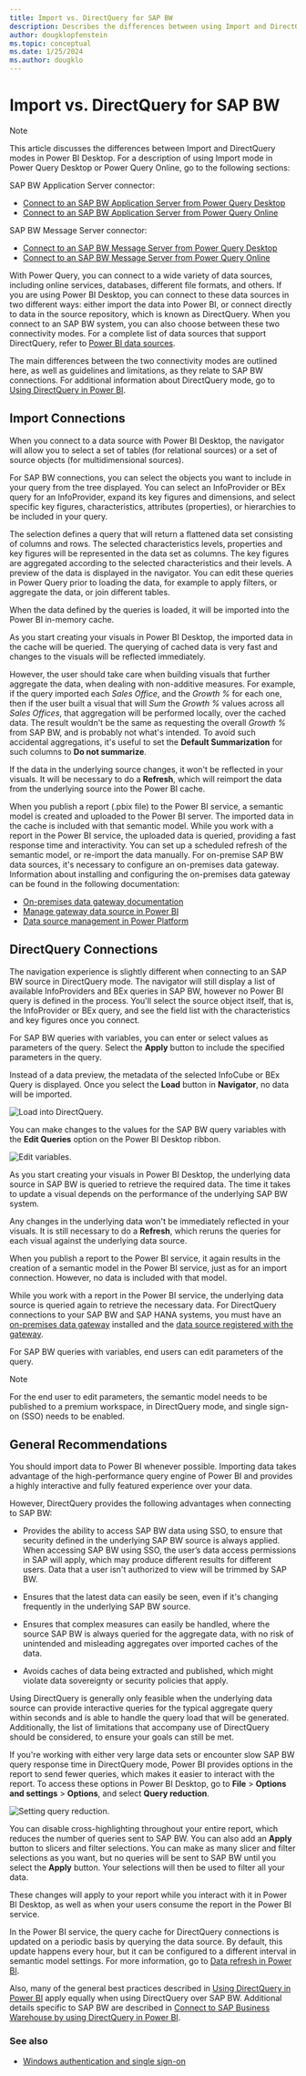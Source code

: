 ```yaml
---
title: Import vs. DirectQuery for SAP BW
description: Describes the differences between using Import and DirectQuery mode in Power BI Desktop for SAP BW data sets.
author: dougklopfenstein
ms.topic: conceptual
ms.date: 1/25/2024
ms.author: dougklo
---
```


# Import vs. DirectQuery for SAP BW

> [!NOTE]
> This article discusses the differences between Import and DirectQuery modes in Power BI Desktop. For a description of using Import mode in Power Query Desktop or Power Query Online, go to the following sections:
>
>SAP BW Application Server connector:
>
>* [Connect to an SAP BW Application Server from Power Query Desktop](application-setup-and-connect.md#connect-to-an-sap-bw-application-server-from-power-query-desktop)
>* [Connect to an SAP BW Application Server from Power Query Online](application-setup-and-connect.md#connect-to-an-sap-bw-application-server-from-power-query-online)
>
>SAP BW Message Server connector:
>
>* [Connect to an SAP BW Message Server from Power Query Desktop](message-setup-and-connect.md#connect-to-an-sap-bw-message-server-from-power-query-desktop)
>* [Connect to an SAP BW Message Server from Power Query Online](message-setup-and-connect.md#connect-to-an-sap-bw-message-server-from-power-query-online)

With Power Query, you can connect to a wide variety of data sources, including online services, databases, different file formats, and others. If you are using Power BI Desktop, you can connect to these data sources in two different ways: either import the data into Power BI, or connect directly to data in the source repository, which is known as DirectQuery. When you connect to an SAP BW system, you can also choose between these two connectivity modes. For a complete list of data sources that support DirectQuery, refer to [Power BI data sources](/power-bi/connect-data/power-bi-data-sources).

The main differences between the two connectivity modes are outlined here, as well as guidelines and limitations, as they relate to SAP BW connections. For additional information about DirectQuery mode, go to [Using DirectQuery in Power BI](/power-bi/connect-data/desktop-directquery-about).

## Import Connections

When you connect to a data source with Power BI Desktop, the navigator will allow you to select a set of tables (for relational sources) or a set of source objects (for multidimensional sources).

For SAP BW connections, you can select the objects you want to include in your query from the tree displayed. You can select an InfoProvider or BEx query for an InfoProvider, expand its key figures and dimensions, and select specific key figures, characteristics, attributes (properties), or hierarchies to be included in your query.

The selection defines a query that will return a flattened data set consisting of columns and rows. The selected characteristics levels, properties and key figures will be represented in the data set as columns. The key figures are aggregated according to the selected characteristics and their levels. A preview of the data is displayed in the navigator. You can edit these queries in Power Query prior to loading the data, for example to apply filters, or aggregate the data, or join different tables.

When the data defined by the queries is loaded, it will be imported into the Power BI in-memory cache.

As you start creating your visuals in Power BI Desktop, the imported data in the cache will be queried. The querying of cached data is very fast and changes to the visuals will be reflected immediately.

However, the user should take care when building visuals that further aggregate the data, when dealing with non-additive measures. For example, if the query imported each *Sales Office*, and the *Growth %* for each one, then if the user built a visual that will *Sum* the *Growth %* values across all *Sales Offices*, that aggregation will be performed locally, over the cached data. The result wouldn't be the same as requesting the overall *Growth %* from SAP BW, and is probably not what's intended. To avoid such accidental aggregations, it's useful to set the **Default Summarization** for such columns to **Do not summarize**.

If the data in the underlying source changes, it won't be reflected in your visuals. It will be necessary to do a **Refresh**, which will reimport the data from the underlying source into the Power BI cache.

When you publish a report (.pbix file) to the Power BI service, a semantic model is created and uploaded to the Power BI server. The imported data in the cache is included with that semantic model. While you work with a report in the Power BI service, the uploaded data is queried, providing a fast response time and interactivity. You can set up a scheduled refresh of the semantic model, or re-import the data manually. For on-premise SAP BW data sources, it's necessary to configure an on-premises data gateway. Information about installing and configuring the on-premises data gateway can be found in the following documentation:

* [On-premises data gateway documentation](/data-integration/gateway/)
* [Manage gateway data source in Power BI](/power-bi/connect-data/service-gateway-data-sources)
* [Data source management in Power Platform](/power-platform/admin/onpremises-data-gateway-source-management)

## DirectQuery Connections

The navigation experience is slightly different when connecting to an SAP BW source in DirectQuery mode. The navigator will still display a list of available InfoProviders and BEx queries in SAP BW, however no Power BI query is defined in the process. You'll select the source object itself, that is, the InfoProvider or BEx query, and see the field list with the characteristics and key figures once you connect.

For SAP BW queries with variables, you can enter or select values as parameters of the query. Select the **Apply** button to include the specified parameters in the query.

Instead of a data preview, the metadata of the selected InfoCube or BEx Query is displayed. Once you select the **Load** button in **Navigator**, no data will be imported.

![Load into DirectQuery.](load-into-directquery.png)

You can make changes to the values for the SAP BW query variables with the **Edit Queries** option on the Power BI Desktop ribbon.

![Edit variables.](edit-variables.png)

As you start creating your visuals in Power BI Desktop, the underlying data source in SAP BW is queried to retrieve the required data. The time it takes to update a visual depends on the performance of the underlying SAP BW system.

Any changes in the underlying data won't be immediately reflected in your visuals. It is still necessary to do a **Refresh**, which reruns the queries for each visual against the underlying data source.

When you publish a report to the Power BI service, it again results in the creation of a semantic model in the Power BI service, just as for an import connection. However, no data is included with that model.

While you work with a report in the Power BI service, the underlying data source is queried again to retrieve the necessary data. For DirectQuery connections to your SAP BW and SAP HANA systems, you must have an [on-premises data gateway](/data-integration/gateway/service-gateway-install) installed and the [data source registered with the gateway](/power-bi/connect-data/service-gateway-data-sources).

For SAP BW queries with variables, end users can edit parameters of the query.

> [!NOTE]
>For the end user to edit parameters, the semantic model needs to be published to a premium workspace, in DirectQuery mode, and single sign-on (SSO) needs to be enabled.

## General Recommendations

You should import data to Power BI whenever possible. Importing data takes advantage of the high-performance query engine of Power BI and provides a highly interactive and fully featured experience over your data.

However, DirectQuery provides the following advantages when connecting to SAP BW:

* Provides the ability to access SAP BW data using SSO, to ensure that security defined in the underlying SAP BW source is always applied. When accessing SAP BW using SSO, the user’s data access permissions in SAP will apply, which may produce different results for different users. Data that a user isn't authorized to view will be trimmed by SAP BW.

* Ensures that the latest data can easily be seen, even if it's changing frequently in the underlying SAP BW source.

* Ensures that complex measures can easily be handled, where the source SAP BW is always queried for the aggregate data, with no risk of unintended and misleading aggregates over imported caches of the data. 

* Avoids caches of data being extracted and published, which might violate data sovereignty or security policies that apply.

Using DirectQuery is generally only feasible when the underlying data source can provide interactive queries for the typical aggregate query within seconds and is able to handle the query load that will be generated. Additionally, the list of limitations that accompany use of DirectQuery should be considered, to ensure your goals can still be met.

If you're working with either very large data sets or encounter slow SAP BW query response time in DirectQuery mode, Power BI provides options in the report to send fewer queries, which makes it easier to interact with the report. To access these options in Power BI Desktop, go to **File** > **Options and settings** > **Options**, and select **Query reduction**.

![Setting query reduction.](query-reduction.png)

You can disable cross-highlighting throughout your entire report, which reduces the number of queries sent to SAP BW. You can also add an **Apply** button to slicers and filter selections. You can make as many slicer and filter selections as you want, but no queries will be sent to SAP BW until you select the **Apply** button. Your selections will then be used to filter all your data.

These changes will apply to your report while you interact with it in Power BI Desktop, as well as when your users consume the report in the Power BI service.

In the Power BI service, the query cache for DirectQuery connections is updated on a periodic basis by querying the data source. By default, this update happens every hour, but it can be configured to a different interval in semantic model settings. For more information, go to [Data refresh in Power BI](/power-bi/connect-data/refresh-data).

Also, many of the general best practices described in [Using DirectQuery in Power BI](/power-bi/connect-data/desktop-directquery-about) apply equally when using DirectQuery over SAP BW. Additional details specific to SAP BW are described in [Connect to SAP Business Warehouse by using DirectQuery in Power BI](/power-bi/desktop-directquery-sap-bw).

### See also

* [Windows authentication and single sign-on](single-sign-on.md)
